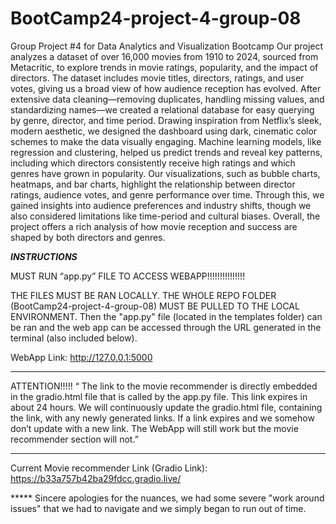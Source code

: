 # BootCamp24-project-4-group-08
Group Project #4 for Data Analytics and Visualization Bootcamp
Our project analyzes a dataset of over 16,000 movies from 1910 to 2024, sourced from Metacritic, to explore trends in movie ratings, popularity, and the impact of directors. The dataset includes movie titles, directors, ratings, and user votes, giving us a broad view of how audience reception has evolved. After extensive data cleaning—removing duplicates, handling missing values, and standardizing names—we created a relational database for easy querying by genre, director, and time period. Drawing inspiration from Netflix’s sleek, modern aesthetic, we designed the dashboard using dark, cinematic color schemes to make the data visually engaging. Machine learning models, like regression and clustering, helped us predict trends and reveal key patterns, including which directors consistently receive high ratings and which genres have grown in popularity. Our visualizations, such as bubble charts, heatmaps, and bar charts, highlight the relationship between director ratings, audience votes, and genre performance over time. Through this, we gained insights into audience preferences and industry shifts, though we also considered limitations like time-period and cultural biases. Overall, the project offers a rich analysis of how movie reception and success are shaped by both directors and genres.



*****INSTRUCTIONS*****

MUST RUN “app.py” FILE TO ACCESS WEBAPP!!!!!!!!!!!!!!!

THE FILES MUST BE RAN LOCALLY. THE WHOLE REPO FOLDER (BootCamp24-project-4-group-08) MUST BE PULLED TO THE  LOCAL ENVIRONMENT. Then the "app.py" file (located in the templates folder) can be ran and the web app can be accessed through the URL generated in the terminal (also included below).

WebApp Link:	http://127.0.0.1:5000

*****************************************************************
ATTENTION!!!!! 
“ The link to the  movie recommender is directly embedded in the gradio.html file that is called by the app.py file. 
This link expires in about 24 hours. We will continuously update the gradio.html file, containing the link, with any newly generated links.
If a link expires and we somehow don’t update with a new link. The WebApp will still work but the movie recommender section will not.”

************************************************************
Current Movie recommender Link (Gradio Link):    https://b33a757b42ba29fdcc.gradio.live/


***** Sincere apologies for the nuances, we had some severe "work around issues" that we had to navigate and we simply began to run out of time.


